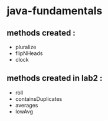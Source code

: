 # java-fundamentals


## methods created :
- pluralize
- flipNHeads
- clock



## methods created in lab2 : 
- roll 
- containsDuplicates
- averages
- lowAvg